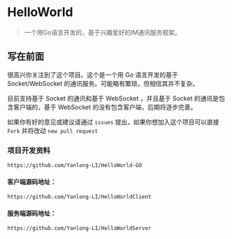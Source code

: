 # HelloWorld

>一个用Go语言开发的，基于兴趣爱好的IM通讯服务框架。

## 写在前面

很高兴你关注到了这个项目。这个是一个用 Go 语言开发的基于 Socket/WebSocket 的通讯服务。可能略有繁琐，但相信其并不复杂。

目前支持基于 Socket 的通讯和基于 WebSocket ，并且基于 Socket 的通讯是包含客户端的，基于 WebSocket 的没有包含客户端，后期将逐步完善。

如果你有好的意见或建议请通过 `issues` 提出，如果你想加入这个项目可以直接 `Fork` 并将改动 `new pull request`

   
### 项目开发资料
    https://github.com/Yanlong-LI/HelloWorld-GO

#### 客户端源码地址：
    https://github.com/Yanlong-LI/HelloWorldClient

#### 服务端源码地址：
    https://github.com/Yanlong-LI/HelloWorldServer